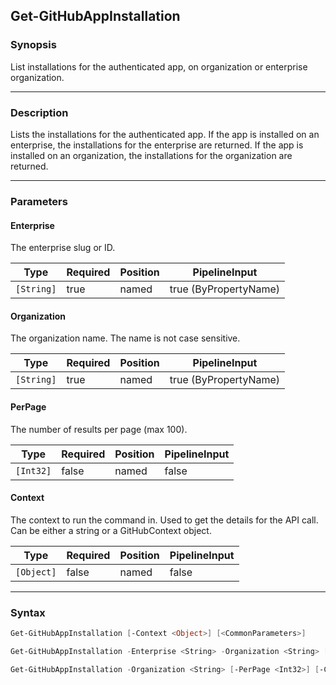Get-GitHubAppInstallation
-------------------------

### Synopsis
List installations for the authenticated app, on organization or enterprise organization.

---

### Description

Lists the installations for the authenticated app.
If the app is installed on an enterprise, the installations for the enterprise are returned.
If the app is installed on an organization, the installations for the organization are returned.

---

### Parameters
#### **Enterprise**
The enterprise slug or ID.

|Type      |Required|Position|PipelineInput        |
|----------|--------|--------|---------------------|
|`[String]`|true    |named   |true (ByPropertyName)|

#### **Organization**
The organization name. The name is not case sensitive.

|Type      |Required|Position|PipelineInput        |
|----------|--------|--------|---------------------|
|`[String]`|true    |named   |true (ByPropertyName)|

#### **PerPage**
The number of results per page (max 100).

|Type     |Required|Position|PipelineInput|
|---------|--------|--------|-------------|
|`[Int32]`|false   |named   |false        |

#### **Context**
The context to run the command in. Used to get the details for the API call.
Can be either a string or a GitHubContext object.

|Type      |Required|Position|PipelineInput|
|----------|--------|--------|-------------|
|`[Object]`|false   |named   |false        |

---

### Syntax
```PowerShell
Get-GitHubAppInstallation [-Context <Object>] [<CommonParameters>]
```
```PowerShell
Get-GitHubAppInstallation -Enterprise <String> -Organization <String> [-PerPage <Int32>] [-Context <Object>] [<CommonParameters>]
```
```PowerShell
Get-GitHubAppInstallation -Organization <String> [-PerPage <Int32>] [-Context <Object>] [<CommonParameters>]
```
